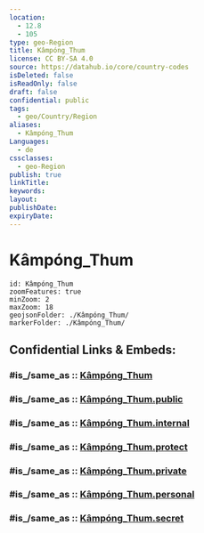 ```yaml
---
location:
  - 12.8
  - 105
type: geo-Region
title: Kâmpóng_Thum
license: CC BY-SA 4.0
source: https://datahub.io/core/country-codes
isDeleted: false
isReadOnly: false
draft: false
confidential: public
tags:
  - geo/Country/Region
aliases:
  - Kâmpóng_Thum
Languages:
  - de
cssclasses:
  - geo-Region
publish: true
linkTitle:
keywords:
layout:
publishDate:
expiryDate:
---
```


# Kâmpóng_Thum

```leaflet
id: Kâmpóng_Thum
zoomFeatures: true 
minZoom: 2 
maxZoom: 18
geojsonFolder: ./Kâmpóng_Thum/
markerFolder: ./Kâmpóng_Thum/
```


## Confidential Links & Embeds: 

### #is_/same_as :: [Kâmpóng_Thum](/_Standards/Earth/Continent/Asia/Asia~South~East/Cambodia/Provinces~Cambodia/Kâmpóng_Thum.md) 

### #is_/same_as :: [Kâmpóng_Thum.public](/_public/Earth/Continent/Asia/Asia~South~East/Cambodia/Provinces~Cambodia/Kâmpóng_Thum.public.md) 

### #is_/same_as :: [Kâmpóng_Thum.internal](/_internal/Earth/Continent/Asia/Asia~South~East/Cambodia/Provinces~Cambodia/Kâmpóng_Thum.internal.md) 

### #is_/same_as :: [Kâmpóng_Thum.protect](/_protect/Earth/Continent/Asia/Asia~South~East/Cambodia/Provinces~Cambodia/Kâmpóng_Thum.protect.md) 

### #is_/same_as :: [Kâmpóng_Thum.private](/_private/Earth/Continent/Asia/Asia~South~East/Cambodia/Provinces~Cambodia/Kâmpóng_Thum.private.md) 

### #is_/same_as :: [Kâmpóng_Thum.personal](/_personal/Earth/Continent/Asia/Asia~South~East/Cambodia/Provinces~Cambodia/Kâmpóng_Thum.personal.md) 

### #is_/same_as :: [Kâmpóng_Thum.secret](/_secret/Earth/Continent/Asia/Asia~South~East/Cambodia/Provinces~Cambodia/Kâmpóng_Thum.secret.md)

